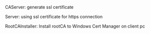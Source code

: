 CAServer: generate ssl certificate

Server: using ssl certificate for https connection

RootCAInstaller: Install rootCA to Windows Cert Manager on client pc
